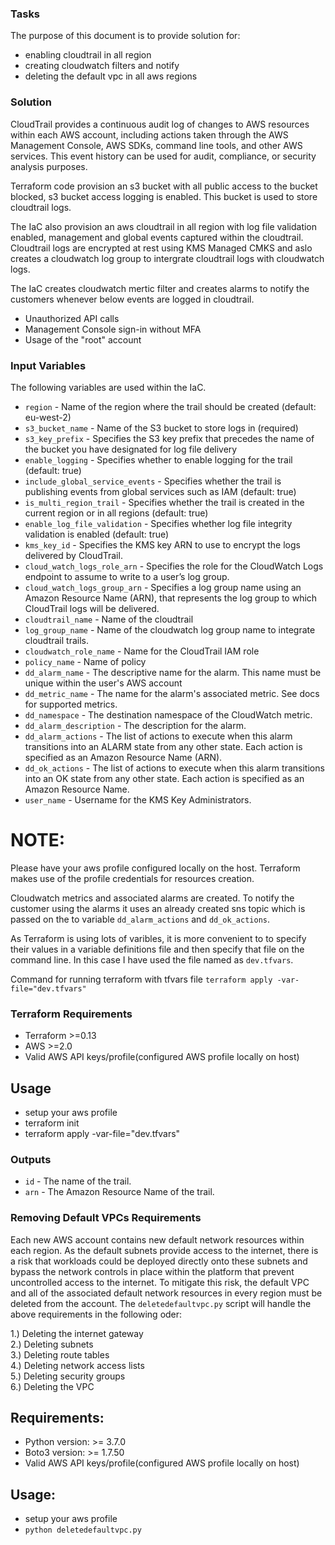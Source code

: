 ### Tasks

The purpose of this document is to provide solution for:
- enabling cloudtrail in all region
- creating cloudwatch filters and notify
- deleting the default vpc in all aws regions

### Solution

CloudTrail provides a continuous audit log of changes to AWS resources within each AWS account, including actions taken through the AWS Management Console, AWS SDKs, command line tools, and other AWS services. This event history can be used for audit, compliance, or security analysis purposes.

Terraform code provision an s3 bucket with all public access to the bucket blocked, s3 bucket access logging is enabled. This bucket is used to store cloudtrail logs.

The IaC also provision an aws cloudtrail in all region with log file validation enabled, management and global events captured within the cloudtrail. Cloudtrail logs are encrypted at rest using KMS Managed CMKS and aslo creates a cloudwatch log group to intergrate cloudtrail logs with cloudwatch logs.

The IaC creates cloudwatch mertic filter and creates alarms to notify the customers whenever below events are logged in cloudtrail.
- Unauthorized API calls
- Management Console sign-in without MFA
- Usage of the "root" account
 
### Input Variables
The following variables are used within the IaC.

- `region` - Name of the region where the trail should be created (default: eu-west-2)
- `s3_bucket_name` - Name of the S3 bucket to store logs in (required)
- `s3_key_prefix` - Specifies the S3 key prefix that precedes the name of the bucket you have designated for log file delivery
- `enable_logging` - Specifies whether to enable logging for the trail (default: true)
- `include_global_service_events` - Specifies whether the trail is publishing events from global services such as IAM (default: true)
- `is_multi_region_trail` - Specifies whether the trail is created in the current region or in all regions (default: true)
- `enable_log_file_validation` - Specifies whether log file integrity validation is enabled (default: true)
- `kms_key_id` - Specifies the KMS key ARN to use to encrypt the logs delivered by CloudTrail.
- `cloud_watch_logs_role_arn` - Specifies the role for the CloudWatch Logs endpoint to assume to write to a user’s log group.
- `cloud_watch_logs_group_arn` - Specifies a log group name using an Amazon Resource Name (ARN), that represents the log group to which CloudTrail logs will be delivered.
- `cloudtrail_name` - Name of the cloudtrail
- `log_group_name`  - Name of the cloudwatch log group name to integrate cloudtrail trails.
- `cloudwatch_role_name` - Name for the CloudTrail IAM role
- `policy_name` - Name of policy 
- `dd_alarm_name` - The descriptive name for the alarm. This name must be unique within the user's AWS account
- `dd_metric_name` - The name for the alarm's associated metric. See docs for supported metrics.
- `dd_namespace` - The destination namespace of the CloudWatch metric.
- `dd_alarm_description` - The description for the alarm.
- `dd_alarm_actions` - The list of actions to execute when this alarm transitions into an ALARM state from any other state. Each action is specified as an Amazon Resource Name (ARN).
- `dd_ok_actions` - The list of actions to execute when this alarm transitions into an OK state from any other state. Each action is specified as an Amazon Resource Name.
- `user_name` - Username for the KMS Key Administrators.

# NOTE: 
Please have your aws profile configured locally on the host. Terraform makes use of the profile credentials for resources creation.

Cloudwatch metrics and associated alarms are created. To notify the customer using the alarms it uses an already created sns topic which is passed on the to variable `dd_alarm_actions` and `dd_ok_actions`.

As Terraform is using lots of varibles, it is more convenient to to specify their values in a variable definitions file and then specify that file on the command line. In this case
I have used the file named as `dev.tfvars`.

Command for running terraform with tfvars file
`terraform apply -var-file="dev.tfvars"`

### Terraform Requirements
 - Terraform >=0.13
 - AWS       >=2.0
 - Valid AWS API keys/profile(configured AWS profile locally on host)

## Usage
- setup your aws profile
- terraform init
- terraform apply -var-file="dev.tfvars"

### Outputs
- `id` - The name of the trail.
- `arn` - The Amazon Resource Name of the trail.

### Removing Default VPCs Requirements

Each new AWS account contains new default network resources within each region. As the default subnets provide access to the internet, there is a risk that workloads could be deployed directly onto these subnets and bypass the network controls in place within the platform that prevent uncontrolled access to the internet. To mitigate this risk, the default VPC and all of the associated default network resources in every region must be deleted from the account.
The `deletedefaultvpc.py` script will handle the above requirements in the following oder:

  1.) Deleting the internet gateway \
  2.) Deleting subnets \
  3.) Deleting route tables \
  4.) Deleting network access lists \
  5.) Deleting security groups \
  6.) Deleting the VPC 

## Requirements:
- Python version: >= 3.7.0
- Boto3 version: >= 1.7.50
- Valid AWS API keys/profile(configured AWS profile locally on host)

## Usage:
- setup your aws profile
- `python deletedefaultvpc.py`

